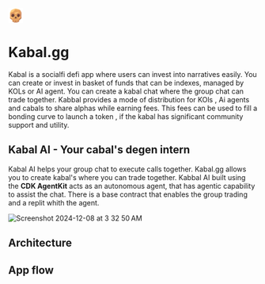 
<img src="./public/assets/logo.png" width='30'/>

# Kabal.gg
Kabal is a socialfi defi app where users can invest into narratives easily. You can create or invest in basket of funds that can be indexes, managed by KOLs or AI agent. You can create a kabal chat where the group chat can trade together. Kabbal provides a mode of distribution for KOls , Ai agents and cabals to share alphas while earning fees. This fees can be used to fill a bonding curve to launch a token , if the kabal has significant community support and utility.


## Kabal AI - Your cabal's degen intern
Kabal AI helps your group chat to execute calls together. Kabal.gg allows you to create kabal's where you can trade together. Kabbal AI built using the **CDK AgentKit** acts as an autonomous agent, that has agentic capability to assist the chat. There is a base contract that enables the group trading and a replit whith the agent.

<img width="821" alt="Screenshot 2024-12-08 at 3 32 50 AM" src="https://github.com/user-attachments/assets/6fb2cf37-c8f3-460f-9a14-94ab7003635f">


## Architecture

## App flow
